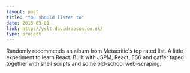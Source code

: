```yaml
---
layout: post
title: "You should listen to"
date: 2015-03-01
link: http://yslt.davidrapson.co.uk/
type: project
---
```


Randomly recommends an album from Metacritic's top rated list. A little experiment to learn React. Built with JSPM, React, ES6 and gaffer taped together with shell scripts and some old-school web-scraping.
